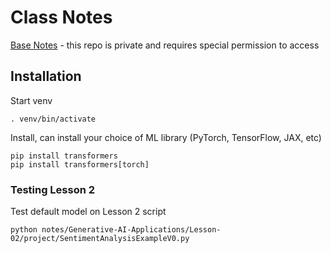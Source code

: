 # Class Notes
[Base Notes](https://github.com/Encode-Club-AI-Bootcamp/Generative-AI-Applications) - this repo is private and requires special permission to access

## Installation
Start venv
```
. venv/bin/activate
```

Install, can install your choice of ML library (PyTorch, TensorFlow, JAX, etc)
```
pip install transformers
pip install transformers[torch]
```

### Testing Lesson 2
Test default model on Lesson 2 script
```
python notes/Generative-AI-Applications/Lesson-02/project/SentimentAnalysisExampleV0.py
```